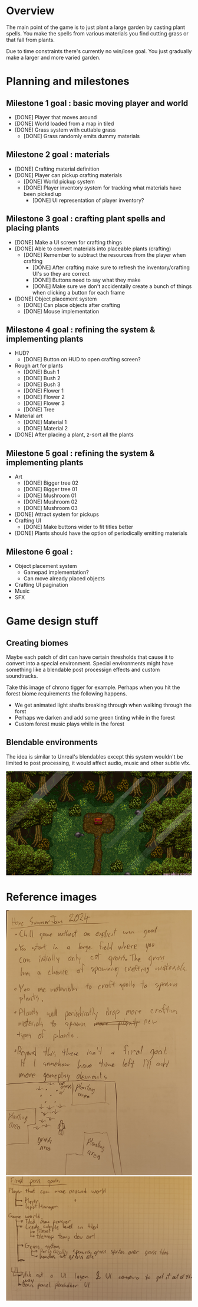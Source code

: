 # Overview

The main point of the game is to just plant a large garden by casting plant spells. You make the spells from various materials you find cutting grass or that fall from plants.

Due to time constraints there's currently no win/lose goal. You just gradually make a larger and more varied garden.

# Planning and milestones

## Milestone 1 goal : basic moving player and world

- [DONE] Player that moves around
- [DONE] World loaded from a map in tiled
- [DONE] Grass system with cuttable grass
    - [DONE] Grass randomly emits dummy materials

## Milestone 2 goal : materials

- [DONE] Crafting material definition
- [DONE] Player can pickup crafting materials
    - [DONE] World pickup system
    - [DONE] Player inventory system for tracking what materials have been picked up
        - [DONE] UI representation of player inventory?

## Milestone 3 goal : crafting plant spells and placing plants

- [DONE] Make a UI screen for crafting things
- [DONE] Able to convert materials into placeable plants (crafting)
    - [DONE] Remember to subtract the resources from the player when crafting
        - [DONE] After crafting make sure to refresh the inventory/crafting UI's so they are correct
        - [DONE] Buttons need to say what they make
        - [DONE] Make sure we don't accidentally create a bunch of things when clicking a button for each frame
- [DONE] Object placement system
   - [DONE] Can place objects after crafting
   - [DONE] Mouse implementation

## Milestone 4 goal : refining the system & implementing plants

- HUD?
    - [DONE] Button on HUD to open crafting screen?
- Rough art for plants
    - [DONE] Bush 1
    - [DONE] Bush 2
    - [DONE] Bush 3
    - [DONE] Flower 1
    - [DONE] Flower 2
    - [DONE] Flower 3
    - [DONE] Tree
- Material art
    - [DONE] Material 1
    - [DONE] Material 2
- [DONE] After placing a plant, z-sort all the plants

## Milestone 5 goal : refining the system & implementing plants

- Art
    - [DONE] Bigger tree 02
    - [DONE] Bigger tree 01
    - [DONE] Mushroom 01
    - [DONE] Mushroom 02
    - [DONE] Mushroom 03
- [DONE] Attract system for pickups
- Crafting UI
    - [DONE] Make buttons wider to fit titles better
- [DONE] Plants should have the option of periodically emitting materials

## Milestone 6 goal : 

- Object placement system
    - Gamepad implementation?
    - Can move already placed objects
- Crafting UI pagination
- Music
- SFX

# Game design stuff

## Creating biomes

Maybe each patch of dirt can have certain thresholds that cause it to convert into a special environment. Special environments might have something like a blendable post processign effects and custom soundtracks. 

Take this image of chrono tigger for example. Perhaps when you hit the forest biome requirements the following happens. 

- We get animated light shafts breaking through when walking through the forst
- Perhaps we darken and add some green tinting while in the forest
- Custom forest music plays while in the forest

## Blendable environments

The idea is similar to Unreal's blendables except this system wouldn't be limited to post processing, it would affect audio, music and other subtle vfx.

![images/ref_chrono_trigger_light_shafts.png](images/ref_chrono_trigger_light_shafts.png)

 # Reference images

![images/IMG_20240610_160610.jpg](images/IMG_20240610_160626.jpg)
![images/IMG_20240610_160610.jpg](images/IMG_20240610_160610.jpg)

